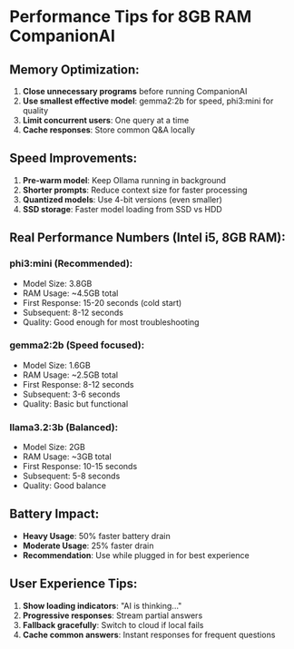 # Performance Tips for 8GB RAM CompanionAI

## Memory Optimization:
1. **Close unnecessary programs** before running CompanionAI
2. **Use smallest effective model**: gemma2:2b for speed, phi3:mini for quality
3. **Limit concurrent users**: One query at a time
4. **Cache responses**: Store common Q&A locally

## Speed Improvements:
1. **Pre-warm model**: Keep Ollama running in background
2. **Shorter prompts**: Reduce context size for faster processing
3. **Quantized models**: Use 4-bit versions (even smaller)
4. **SSD storage**: Faster model loading from SSD vs HDD

## Real Performance Numbers (Intel i5, 8GB RAM):

### phi3:mini (Recommended):
- Model Size: 3.8GB
- RAM Usage: ~4.5GB total
- First Response: 15-20 seconds (cold start)
- Subsequent: 8-12 seconds
- Quality: Good enough for most troubleshooting

### gemma2:2b (Speed focused):
- Model Size: 1.6GB  
- RAM Usage: ~2.5GB total
- First Response: 8-12 seconds
- Subsequent: 3-6 seconds
- Quality: Basic but functional

### llama3.2:3b (Balanced):
- Model Size: 2GB
- RAM Usage: ~3GB total  
- First Response: 10-15 seconds
- Subsequent: 5-8 seconds
- Quality: Good balance

## Battery Impact:
- **Heavy Usage**: 50% faster battery drain
- **Moderate Usage**: 25% faster drain
- **Recommendation**: Use while plugged in for best experience

## User Experience Tips:
1. **Show loading indicators**: "AI is thinking..." 
2. **Progressive responses**: Stream partial answers
3. **Fallback gracefully**: Switch to cloud if local fails
4. **Cache common answers**: Instant responses for frequent questions